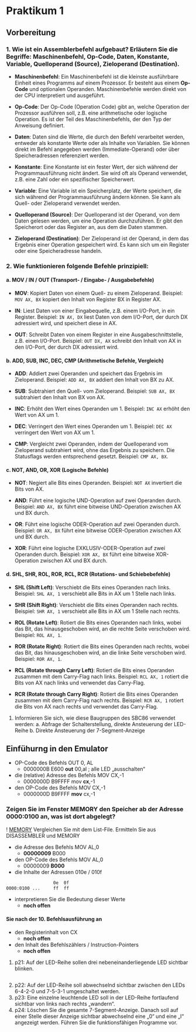 # Praktikum 1 

## Vorbereitung 

### 1. Wie ist ein Assemblerbefehl aufgebaut? Erläutern Sie die Begriffe: Maschinenbefehl, Op-Code, Daten, Konstante, Variable, Quelloperand (Source), Zieloperand (Destination).

- **Maschinenbefehl**: 
  Ein Maschinenbefehl ist die kleinste ausführbare Einheit eines Programms auf einem Prozessor. Er besteht aus einem **Op-Code** und optionalen Operanden. Maschinenbefehle werden direkt von der CPU interpretiert und ausgeführt.
  
- **Op-Code**: 
  Der Op-Code (Operation Code) gibt an, welche Operation der Prozessor ausführen soll, z.B. eine arithmetische oder logische Operation. Es ist der Teil des Maschinenbefehls, der den Typ der Anweisung definiert.

- **Daten**: 
  Daten sind die Werte, die durch den Befehl verarbeitet werden, entweder als konstante Werte oder als Inhalte von Variablen. Sie können direkt im Befehl angegeben werden (Immediate-Operand) oder über Speicheradressen referenziert werden.

- **Konstante**: 
  Eine Konstante ist ein fester Wert, der sich während der Programmausführung nicht ändert. Sie wird oft als Operand verwendet, z.B. eine Zahl oder ein spezifischer Speicherwert.

- **Variable**: 
  Eine Variable ist ein Speicherplatz, der Werte speichert, die sich während der Programmausführung ändern können. Sie kann als Quell- oder Zieloperand verwendet werden.

- **Quelloperand (Source)**: 
  Der Quelloperand ist der Operand, von dem Daten gelesen werden, um eine Operation durchzuführen. Er gibt den Speicherort oder das Register an, aus dem die Daten stammen.

- **Zieloperand (Destination)**: 
  Der Zieloperand ist der Operand, in dem das Ergebnis einer Operation gespeichert wird. Es kann sich um ein Register oder eine Speicheradresse handeln.


### 2. Wie funktionieren folgende Befehle prinzipiell:

#### a. **MOV / IN / OUT** (Transport- / Eingabe- / Ausgabebefehle)
- **MOV**: 
  Kopiert Daten von einem Quell- zu einem Zieloperand. Beispiel: `MOV AX, BX` kopiert den Inhalt von Register BX in Register AX.
  
- **IN**: 
  Liest Daten von einer Eingabequelle, z.B. einem I/O-Port, in ein Register. Beispiel: `IN AX, DX` liest Daten von dem I/O-Port, der durch DX adressiert wird, und speichert diese in AX.
  
- **OUT**: 
  Schreibt Daten von einem Register in eine Ausgabeschnittstelle, z.B. einen I/O-Port. Beispiel: `OUT DX, AX` schreibt den Inhalt von AX in den I/O-Port, der durch DX adressiert wird.

#### b. **ADD, SUB, INC, DEC, CMP** (Arithmetische Befehle, Vergleich)
- **ADD**: 
  Addiert zwei Operanden und speichert das Ergebnis im Zieloperand. Beispiel: `ADD AX, BX` addiert den Inhalt von BX zu AX.
  
- **SUB**: 
  Subtrahiert den Quell- vom Zieloperand. Beispiel: `SUB AX, BX` subtrahiert den Inhalt von BX von AX.
  
- **INC**: 
  Erhöht den Wert eines Operanden um 1. Beispiel: `INC AX` erhöht den Wert von AX um 1.
  
- **DEC**: 
  Verringert den Wert eines Operanden um 1. Beispiel: `DEC AX` verringert den Wert von AX um 1.
  
- **CMP**: 
  Vergleicht zwei Operanden, indem der Quelloperand vom Zieloperand subtrahiert wird, ohne das Ergebnis zu speichern. Die Statusflags werden entsprechend gesetzt. Beispiel: `CMP AX, BX`.

#### c. **NOT, AND, OR, XOR** (Logische Befehle)
- **NOT**: 
  Negiert alle Bits eines Operanden. Beispiel: `NOT AX` invertiert die Bits von AX.
  
- **AND**: 
  Führt eine logische UND-Operation auf zwei Operanden durch. Beispiel: `AND AX, BX` führt eine bitweise UND-Operation zwischen AX und BX durch.
  
- **OR**: 
  Führt eine logische ODER-Operation auf zwei Operanden durch. Beispiel: `OR AX, BX` führt eine bitweise ODER-Operation zwischen AX und BX durch.
  
- **XOR**: 
  Führt eine logische EXKLUSIV-ODER-Operation auf zwei Operanden durch. Beispiel: `XOR AX, BX` führt eine bitweise XOR-Operation zwischen AX und BX durch.

#### d. **SHL, SHR, ROL, ROR, RCL, RCR** (Rotations- und Schiebebefehle)
- **SHL (Shift Left)**: 
  Verschiebt die Bits eines Operanden nach links. Beispiel: `SHL AX, 1` verschiebt alle Bits in AX um 1 Stelle nach links.
  
- **SHR (Shift Right)**: 
  Verschiebt die Bits eines Operanden nach rechts. Beispiel: `SHR AX, 1` verschiebt alle Bits in AX um 1 Stelle nach rechts.
  
- **ROL (Rotate Left)**: 
  Rotiert die Bits eines Operanden nach links, wobei das Bit, das hinausgeschoben wird, an die rechte Seite verschoben wird. Beispiel: `ROL AX, 1`.
  
- **ROR (Rotate Right)**: 
  Rotiert die Bits eines Operanden nach rechts, wobei das Bit, das hinausgeschoben wird, an die linke Seite verschoben wird. Beispiel: `ROR AX, 1`.
  
- **RCL (Rotate through Carry Left)**: 
  Rotiert die Bits eines Operanden zusammen mit dem Carry-Flag nach links. Beispiel: `RCL AX, 1` rotiert die Bits von AX nach links und verwendet das Carry-Flag.
  
- **RCR (Rotate through Carry Right)**: 
  Rotiert die Bits eines Operanden zusammen mit dem Carry-Flag nach rechts. Beispiel: `RCR AX, 1` rotiert die Bits von AX nach rechts und verwendet das Carry-Flag.

1. Informieren Sie sich, wie diese Baugruppen des SBC86 verwendet werden:
a. Abfrage der Schalterstellung, direkte Ansteuerung der LED-Reihe
b. Direkte Ansteuerung der 7-Segment-Anzeige


## Einfühurng in den Emulator
- OP-Code des Befehls OUT 0, AL 
  - 0000000B E600                **out** 00,al ; alle LED „ausschalten“
- die (relative) Adresse des Befehls MOV CX,-1  
  - 0000000D B9FFFF                  mov **cx**,-1 
- den OP-Code des Befehls MOV CX,-1   
  - 0000000D B9FFFF                  **mov** cx,-1 


### Zeigen Sie im Fenster MEMORY den Speicher ab der Adresse 0000:0100 an, was ist dort abgelegt? 
! [MEMORY](/bilder/MEMORY.png)
Vergleichen Sie mit dem List-File. 
Ermitteln Sie aus DISASSEMBLER und MEMORY 
- die Adresse des Befehls MOV AL,0   
  - **00000009** B000 
- den OP-Code des Befehls MOV AL,0   
  - 00000009 **B000** 
- die Inhalte der Adressen 010e / 010f   
```asm
                  0e  0f
0000:0100 ...     ff  ff
```
- interpretieren Sie die Bedeutung dieser Werte  
  - **noch offen**

#### Sie nach der 10. Befehlsausführung an 
- den Registerinhalt von CX     
  - **noch offen**
- den Inhalt des Befehlszählers / Instruction-Pointers  
  - **noch offen**
 

1. p21: Auf der LED-Reihe sollen drei nebeneinanderliegende LED sichtbar blinken.
```asm

```

2. p22: Auf der LED-Reihe soll abwechselnd sichtbar zwischen den LEDs 6-4-2-0 und 7-5-3-1 
umgeschaltet werden.  
1. p23: Eine einzelne leuchtende LED soll in der LED-Reihe fortlaufend sichtbar von links 
nach rechts „wandern“. 
1. p24: Löschen Sie die gesamte 7-Segment-Anzeige. Danach soll auf einer Stelle dieser 
Anzeige sichtbar abwechselnd eine „0“ und eine „I“ angezeigt werden. 
Führen Sie die funktionsfähigen Programme vor. 
